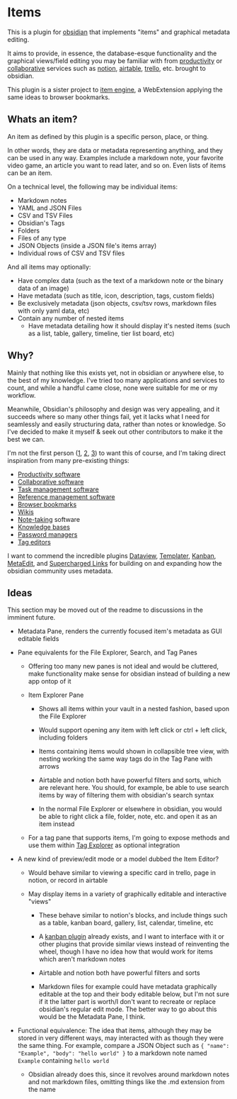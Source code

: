 # Items

This is a plugin for [obsidian](https://obsidian.md/) that implements "items" and graphical metadata editing.

It aims to provide, in essence, the  database-esque functionality and the graphical views/field editing you may be familiar with from [productivity](https://en.wikipedia.org/wiki/Productivity_software) or [collaborative](https://en.wikipedia.org/wiki/Collaborative_software) services such as [notion](https://en.wikipedia.org/wiki/Notion_(productivity_software)), [airtable](https://en.wikipedia.org/wiki/Airtable), [trello](https://en.wikipedia.org/wiki/Trello), etc. brought to obsidian.

This plugin is a sister project to [item engine](https://github.com/06000208/item-engine), a WebExtension applying the same ideas to browser bookmarks.

## Whats an item?

An item as defined by this plugin is a specific person, place, or thing.

In other words, they are data or metadata representing anything, and they can be used in any way. Examples include a markdown note, your favorite video game, an article you want to read later, and so on. Even lists of items can be an item.

On a technical level, the following may be individual items:

- Markdown notes
- YAML and JSON Files
- CSV and TSV Files
- Obsidian's Tags
- Folders
- Files of any type
- JSON Objects (inside a JSON file's items array)
- Individual rows of CSV and TSV files

And all items may optionally:

- Have complex data (such as the text of a markdown note or the binary data of an image)
- Have metadata (such as title, icon, description, tags, custom fields)
- Be exclusively metadata (json objects, csv/tsv rows, markdown files with only yaml data, etc)
- Contain any number of nested items
  - Have metadata detailing how it should display it's nested items (such as a list, table, gallery, timeline, tier list board, etc)

## Why?

Mainly that nothing like this exists yet, not in obsidian or anywhere else, to the best of my knowledge. I've tried too many applications and services to count, and while a handful came close, none were suitable for me or my workflow.

Meanwhile, Obsidian's philosophy and design was very appealing, and it succeeds where so many other things fail, yet it lacks what I need for seamlessly and easily structuring data, rather than notes or knowledge. So I've decided to make it myself & seek out other contributors to make it the best we can.

I'm not the first person ([1](https://forum.obsidian.md/t/allow-links-in-yaml-front-matter-notion-like-databases-from-metadata-links-as-first-class-citizens/10052), [2](https://forum.obsidian.md/t/relational-databases/10926), [3](https://discord.com/channels/686053708261228577/694233507500916796/890793522100322305)) to want this of course, and I'm taking direct inspiration from many pre-existing things:

- [Productivity software](https://en.wikipedia.org/wiki/Productivity_software)
- [Collaborative software](https://en.wikipedia.org/wiki/Collaborative_software)
- [Task management software](https://en.wikipedia.org/wiki/Task_management#Task_management_software)
- [Reference management software](https://en.wikipedia.org/wiki/Reference_management_software)
- [Browser bookmarks](https://en.wikipedia.org/wiki/Bookmark_(digital))
- [Wikis](https://en.wikipedia.org/wiki/Wiki)
- [Note-taking](https://en.wikipedia.org/wiki/Note-taking) software
- [Knowledge bases](https://en.wikipedia.org/wiki/Knowledge_base)
- [Password managers](https://en.wikipedia.org/wiki/Password_manager)
- [Tag editors](https://en.wikipedia.org/wiki/Tag_editor)

I want to commend the incredible plugins [Dataview](https://github.com/blacksmithgu/obsidian-dataview), [Templater](https://github.com/SilentVoid13/Templater), [Kanban](https://github.com/mgmeyers/obsidian-kanban), [MetaEdit](https://github.com/chhoumann/MetaEdit), and [Supercharged Links](https://github.com/mdelobelle/obsidian_supercharged_links) for building on and expanding how the obsidian community uses metadata.

## Ideas

This section may be moved out of the readme to discussions in the imminent future.

- Metadata Pane, renders the currently focused item's metadata as GUI editable fields

- Pane equivalents for the File Explorer, Search, and Tag Panes
  - Offering too many new panes is not ideal and would be cluttered, make functionality make sense for obsidian instead of building a new app ontop of it
  
  - Item Explorer Pane
    
    - Shows all items within your vault in a nested fashion, based upon the File Explorer
    
    - Would support opening any item with left click or ctrl + left click, including folders
    
    - Items containing items would shown in collapsible tree view, with nesting working the same way tags do in the Tag Pane with arrows
    
    - Airtable and notion both have powerful filters and sorts, which are relevant here. You should, for example, be able to use search items by way of filtering them with obsidian's search syntax
    
    - In the normal File Explorer or elsewhere in obsidian, you would be able to right click a file, folder, note, etc. and open it as an item instead
  
  - For a tag pane that supports items, I'm going to expose methods and use them within [Tag Explorer](https://github.com/06000208/obsidian-tag-explorer) as optional integration

- A new kind of preview/edit mode or a model dubbed the Item Editor?
  
  - Would behave similar to viewing a specific card in trello, page in notion, or record in airtable
  
  - May display items in a variety of graphically editable and interactive "views"
    
    - These behave similar to notion's blocks, and include things such as a table, kanban board, gallery, list, calendar, timeline, etc
    
    - A [kanban plugin](https://github.com/mgmeyers/obsidian-kanban) already exists, and I want to interface with it or other plugins that provide similar views instead of reinventing the wheel, though I have no idea how that would work for items which aren't markdown notes
    
    - Airtable and notion both have powerful filters and sorts
    
    - Markdown files for example could have metadata graphically editable at the top and their body editable below, but I'm not sure if it the latter part is worth/I don't want to recreate or replace obsidian's regular edit mode. The better way to go about this would be the Metadata Pane, I think.

- Functional equivalence: The idea that items, although they may be stored in very different ways, may interacted with as though they were the same thing. For example, compare a JSON Object such as `{ "name": "Example", "body": "hello world" }` to a markdown note named `Example` containing `hello world`
  - Obsidian already does this, since it revolves around markdown notes and not markdown files, omitting things like the .md extension from the name
